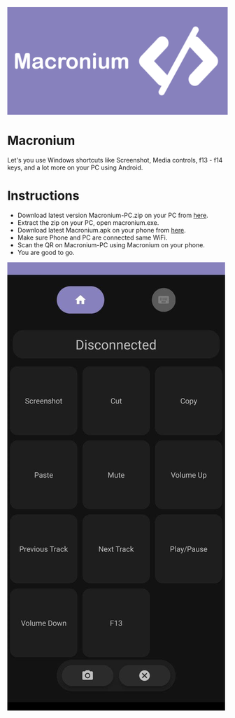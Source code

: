 ![](githubdocs/logo.png)

# Macronium
Let's you use Windows shortcuts like Screenshot, Media controls, f13 - f14 keys, and a lot more on your PC using Android.

# Instructions
- Download latest version Macronium-PC.zip on your PC from [here](https://github.com/supersu-man/Macronium-PC/releases).
- Extract the zip on your PC, open macronium.exe.
- Download latest Macronium.apk on your phone from [here](https://github.com/supersu-man/Macronium/releases).
- Make sure Phone and PC are connected same WiFi.
- Scan the QR on Macronium-PC using Macronium on your phone.
- You are good to go.

![](githubdocs/screenshot.jpg)
